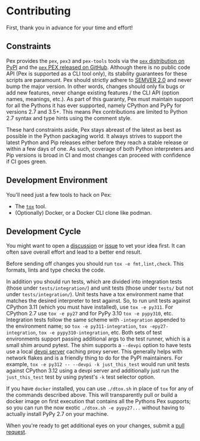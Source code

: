 # Contributing

First, thank you in advance for your time and effort!

## Constraints

Pex provides the `pex`, `pex3` and `pex-tools` tools via the [`pex` distribution on PyPI](
https://pypi.org/project/pex/) and the [`pex` PEX released on GitHub](
https://github.com/pex-tool/pex/releases/latest). Although there is no public code API (Pex is
supported as a CLI tool only), its stability guarantees for these scripts are paramount. Pex should
strictly adhere to [SEMVER 2.0](https://semver.org/) and never bump the major version. In other
words, changes should only fix bugs or add new features, never change existing features / the CLI
API (option names, meanings, etc.). As part of this guaranty, Pex must maintain support for all the
Pythons it has ever supported, namely CPython and PyPy for versions 2.7 and 3.5+. This means Pex
contributions are limited to Python 2.7 syntax and type hints using the comment style.

These hard constraints aside, Pex stays abreast of the latest as best as possible in the Python
packaging world. It always strives to support the latest Python and Pip releases either before they
reach a stable release or within a few days of one. As such, coverage of both Python interpreters
and Pip versions is broad in CI and most changes can proceed with confidence if CI goes green.

## Development Environment

You'll need just a few tools to hack on Pex:
+ The [`tox`](https://tox.wiki) tool.
+ (Optionally) Docker, or a Docker CLI clone like podman.

## Development Cycle

You might want to open a [discussion](https://github.com/pex-tool/pex/discussions) or [issue](
https://github.com/pex-tool/pex/issues) to vet your idea first. It can often save overall effort and
lead to a better end result.

Before sending off changes you should run `tox -e fmt,lint,check`. This formats, lints and type
checks the code.

In addition you should run tests, which are divided into integration tests (those under
`tests/integration/`) and unit tests (those under `tests/` but not under `tests/integration/`).
Unit tests have a tox environment name that matches the desired interpreter to test against. So, to
run unit tests against CPython 3.11 (which you must have installed), use `tox -e py311`. For
CPython 2.7 use `tox -e py27` and for PyPy 3.10 `tox -e pypy310`, etc. Integration tests follow the
same scheme with `-integration` appended to the environment name; so `tox -e py311-integration`,
`tox -epy27-integration`, `tox -e pypy310-integration`, etc. Both sets of test environments support
passing additional args to the test runner, which is a small shim around pytest. The shim supports
a `--devpi` option to have tests use a local [devpi server](https://pypi.org/project/devpi-server/)
caching proxy server. This generally helps with network flakes and is a friendly thing to do for
the PyPI maintainers. For example, `tox -e py312 -- --devpi -k just_this_test` would run unit tests
against CPython 3.12 using a devpi server and additionally just run the `just_this_test` test by
using pytest's `-k` test selector option.

If you have `docker` installed, you can use `./dtox.sh` in place of `tox` for any of the commands
described above. This will transparently pull or build a docker image on first execution that
contains all the Pythons Pex supports; so you can run the now exotic `./dtox.sh -e pypy27...`
without having to actually install PyPy 2.7 on your machine.

When you're ready to get additional eyes on your changes, submit a [pull request](
https://github.com/pex-tool/pex/pulls).

